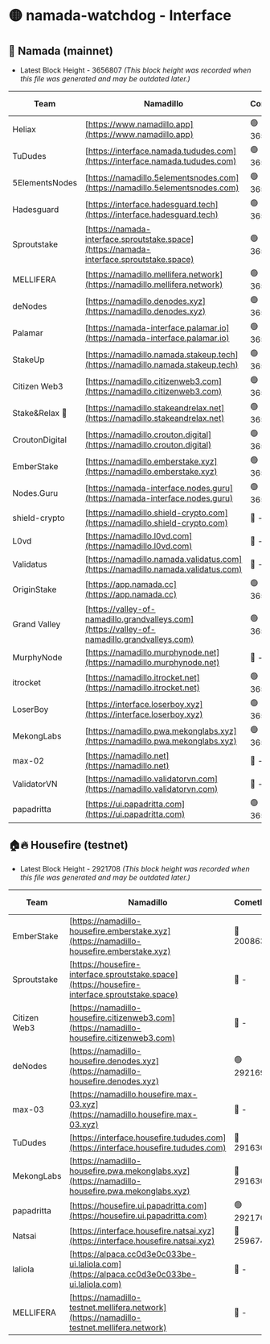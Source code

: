# 🟡 namada-watchdog - Interface

## 🚀 Namada (mainnet)
- Latest Block Height - 3656807 *(This block height was recorded when this file was generated and may be outdated later.)*

| Team | Namadillo | CometBFT | Indexer | MASP Indexer |
|-|-|-|-|-|
| Heliax | [https://www.namadillo.app](https://www.namadillo.app) | 🟢 3656782 | 🟢 3656782 | 🟢 3656782 |
| TuDudes | [https://interface.namada.tududes.com](https://interface.namada.tududes.com) | 🟢 3656781 | 🟢 3656780 | 🟢 3656780 |
| 5ElementsNodes | [https://namadillo.5elementsnodes.com](https://namadillo.5elementsnodes.com) | 🟢 3656783 | 🟢 3656783 | 🟢 3656783 |
| Hadesguard | [https://interface.hadesguard.tech](https://interface.hadesguard.tech) | 🟢 3656784 | 🟢 3656781 | 🟢 3656781 |
| Sproutstake | [https://namada-interface.sproutstake.space](https://namada-interface.sproutstake.space) | 🟢 3656784 | 🟢 3656784 | 🟢 3656784 |
| MELLIFERA | [https://namadillo.mellifera.network](https://namadillo.mellifera.network) | 🟢 3656785 | 🟢 3656785 | 🟢 3656785 |
| deNodes | [https://namadillo.denodes.xyz](https://namadillo.denodes.xyz) | 🟢 3656786 | 🟢 3656786 | 🟢 3656786 |
| Palamar | [https://namada-interface.palamar.io](https://namada-interface.palamar.io) | 🟢 3656786 | 🟢 3656786 | 🟢 3656786 |
| StakeUp | [https://namadillo.namada.stakeup.tech](https://namadillo.namada.stakeup.tech) | 🟢 3656787 | 🟢 3656787 | 🟢 3656787 |
| Citizen Web3 | [https://namadillo.citizenweb3.com](https://namadillo.citizenweb3.com) | 🟢 3656788 | 🟢 3656784 | 🟢 3656786 |
| Stake&Relax 🦥 | [https://namadillo.stakeandrelax.net](https://namadillo.stakeandrelax.net) | 🟢 3656789 | 🟢 3656788 | 🟢 3656789 |
| CroutonDigital | [https://namadillo.crouton.digital](https://namadillo.crouton.digital) | 🟢 3656789 | 🟢 3656789 | 🟢 3656789 |
| EmberStake | [https://namadillo.emberstake.xyz](https://namadillo.emberstake.xyz) | 🟢 3656790 | 🟢 3656790 | 🟢 3656790 |
| Nodes.Guru | [https://namada-interface.nodes.guru](https://namada-interface.nodes.guru) | 🟢 3656791 | 🟢 3656791 | 🟢 3656791 |
| shield-crypto | [https://namadillo.shield-crypto.com](https://namadillo.shield-crypto.com) | 🔴 - | 🔴 - | 🔴 - |
| L0vd | [https://namadillo.l0vd.com](https://namadillo.l0vd.com) | 🔴 - | 🔴 - | 🔴 - |
| Validatus | [https://namadillo.namada.validatus.com](https://namadillo.namada.validatus.com) | 🔴 - | 🔴 - | 🔴 - |
| OriginStake | [https://app.namada.cc](https://app.namada.cc) | 🟢 3656797 | 🟢 3656797 | 🟢 3656797 |
| Grand Valley | [https://valley-of-namadillo.grandvalleys.com](https://valley-of-namadillo.grandvalleys.com) | 🟢 3656798 | 🟢 3656798 | 🟢 3656798 |
| MurphyNode | [https://namadillo.murphynode.net](https://namadillo.murphynode.net) | 🔴 - | 🔴 - | 🔴 - |
| itrocket | [https://namadillo.itrocket.net](https://namadillo.itrocket.net) | 🟢 3656801 | 🟢 3656801 | 🟢 3656800 |
| LoserBoy | [https://interface.loserboy.xyz](https://interface.loserboy.xyz) | 🟢 3656801 | 🟢 3656801 | 🟢 3656801 |
| MekongLabs | [https://namadillo.pwa.mekonglabs.xyz](https://namadillo.pwa.mekonglabs.xyz) | 🟢 3656802 | 🟢 3656802 | 🟢 3656802 |
| max-02 | [https://namadillo.net](https://namadillo.net) | 🔴 - | 🔴 - | 🔴 - |
| ValidatorVN | [https://namadillo.validatorvn.com](https://namadillo.validatorvn.com) | 🔴 - | 🔴 - | 🔴 - |
| papadritta | [https://ui.papadritta.com](https://ui.papadritta.com) | 🟢 3656807 | 🟢 3656807 | 🟢 3656807 |

## 🏠🔥 Housefire (testnet)
- Latest Block Height - 2921708 *(This block height was recorded when this file was generated and may be outdated later.)*

| Team | Namadillo | CometBFT | Indexer | MASP Indexer |
|-|-|-|-|-|
| EmberStake | [https://namadillo-housefire.emberstake.xyz](https://namadillo-housefire.emberstake.xyz) | 🔴 2008636 | 🔴 - | 🔴 - |
| Sproutstake | [https://housefire-interface.sproutstake.space](https://housefire-interface.sproutstake.space) | 🔴 - | 🔴 - | 🔴 - |
| Citizen Web3 | [https://namadillo-housefire.citizenweb3.com](https://namadillo-housefire.citizenweb3.com) | 🔴 - | 🔴 - | 🔴 - |
| deNodes | [https://namadillo-housefire.denodes.xyz](https://namadillo-housefire.denodes.xyz) | 🟢 2921699 | 🟢 2921699 | 🟢 2921698 |
| max-03 | [https://namadillo.housefire.max-03.xyz](https://namadillo.housefire.max-03.xyz) | 🔴 - | 🔴 - | 🔴 - |
| TuDudes | [https://interface.housefire.tududes.com](https://interface.housefire.tududes.com) | 🔴 2916306 | 🔴 2916306 | 🔴 2916306 |
| MekongLabs | [https://namadillo-housefire.pwa.mekonglabs.xyz](https://namadillo-housefire.pwa.mekonglabs.xyz) | 🔴 2916306 | 🔴 2916306 | 🔴 2916306 |
| papadritta | [https://housefire.ui.papadritta.com](https://housefire.ui.papadritta.com) | 🟢 2921708 | 🟢 2921708 | 🟢 2921708 |
| Natsai | [https://interface.housefire.natsai.xyz](https://interface.housefire.natsai.xyz) | 🔴 2596741 | 🔴 2596741 | 🔴 2596741 |
| laliola | [https://alpaca.cc0d3e0c033be-ui.laliola.com](https://alpaca.cc0d3e0c033be-ui.laliola.com) | 🔴 - | 🔴 - | 🔴 - |
| MELLIFERA | [https://namadillo-testnet.mellifera.network](https://namadillo-testnet.mellifera.network) | 🔴 - | 🔴 2778001 | 🔴 2607259 |


